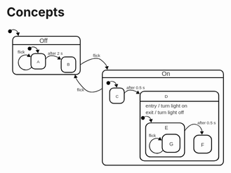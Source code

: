# Concepts

<svg viewBox="-111.18638610839844 -43.07823944091797 858.5973510742188 549.2330322265625" width="858.5973510742188" height="549.2330322265625" xmlns="http://www.w3.org/2000/svg" xmlns:bx="https://boxy-svg.com">
  <g transform="matrix(1, 0, 0, 1, 0, -7.105427357601002e-15)">
    <g>
      <rect x="-88.152" y="-10.866" width="262.559" height="148.015" style="fill: none; stroke: rgb(0, 0, 0); stroke-width: 3;" rx="15.659" ry="15.659"/>
      <path style="fill: rgb(216, 216, 216); stroke: rgb(0, 0, 0); stroke-width: 3;" d="M -87.235 21.511 L 173.872 21.511"/>
      <text x="15.955" y="14.711" style="fill: rgb(51, 51, 51); font-family: sans-serif; font-size: 24px; stroke-width: 3px; white-space: pre;">Off</text>
    </g>
    <g transform="matrix(1, 0, 0, 1, -2, 10)">
      <rect x="-14.856" y="46.198" width="56.462" height="59.889" style="fill: none; stroke: rgb(0, 0, 0); stroke-width: 3;" rx="15.659" ry="15.659"/>
      <text x="8.117" y="83.687" style="fill: rgb(51, 51, 51); font-family: sans-serif; font-size: 16px; white-space: pre;">A</text>
    </g>
    <g transform="matrix(1, 0, 0, 1, -2, 10)">
      <rect x="102.478" y="59.132" width="56.462" height="59.889" style="fill: none; stroke: rgb(0, 0, 0); stroke-width: 3;" rx="15.659" ry="15.659"/>
      <text x="125.183" y="93.983" style="fill: rgb(51, 51, 51); font-family: sans-serif; font-size: 16px; white-space: pre;">B</text>
    </g>
    <g transform="matrix(1, 0, 0, 1, -2, 10)">
      <path d="M 52.991 13.003 L 60.431 25.89 L 45.55 25.89 L 52.991 13.003 Z" style="" transform="matrix(0.999043, 0.043751, -0.043751, 0.999043, -75.254522, 30.734625)" bx:shape="triangle 45.55 13.003 14.881 12.887 0.5 0 1@5e4c3892"/>
      <text x="-66.43" y="46.318" style="fill: rgb(51, 51, 51); font-family: sans-serif; font-size: 16px; white-space: pre;">flick</text>
      <path d="M 461.164 554.224 A 63.697 63.697 0 1 1 383.028 484.088 L 383.263 485.06 A 62.697 62.697 0 1 0 460.172 554.095 Z" style="fill: none; stroke: rgb(0, 0, 0); stroke-width: 4.35656;" transform="matrix(0.382873, 0.253299, -0.253299, 0.382873, -48.968494, -229.270981)" bx:shape="pie 398 546 62.697 63.697 97.418 346.405 1@eb644306"/>
    </g>
    <g transform="matrix(1, 0, 0, 1, -2, 10)">
      <text x="50.45" y="50.987" style="fill: rgb(51, 51, 51); font-family: sans-serif; font-size: 16px; white-space: pre;">after 2 s</text>
      <path style="stroke: rgb(0, 0, 0); fill: none; stroke-width: 2;" d="M 41.869 67.712 C 41.869 67.712 48.971 54.864 64.596 54.485 C 80.221 54.106 92.077 62.89 92.077 62.89"/>
      <path d="M 52.991 13.003 L 60.431 25.89 L 45.55 25.89 L 52.991 13.003 Z" style="" transform="matrix(0.999043, 0.043751, -0.043751, 0.999043, 42.678887, 40.822474)" bx:shape="triangle 45.55 13.003 14.881 12.887 0.5 0 1@5e4c3892"/>
    </g>
    <g transform="matrix(1, 0, 0, 1, -83.733116, -22.002293)">
      <ellipse style="" transform="matrix(0.6, 0.8, -0.8, 0.6, 66.684728, -8.839179)" cx="51.177" cy="44.699" rx="7.288" ry="7.288"/>
      <path style="stroke: rgb(0, 0, 0); fill: none; stroke-width: 2;" d="M 67.134 54.917 C 67.134 54.917 72.585 50.566 82.249 54.161 C 91.913 57.756 92.4 65.968 92.4 65.968"/>
      <path d="M 52.991 13.003 L 60.431 25.89 L 45.55 25.89 L 52.991 13.003 Z" style="" transform="matrix(0.646251, 0.763125, -0.763125, 0.64625, 75.1945, 14.086562)" bx:shape="triangle 45.55 13.003 14.881 12.887 0.5 0 1@5e4c3892"/>
    </g>
  </g>
  <g transform="matrix(1, 0, 0, 1, 189.96713256835935, 57.20753860473633)">
    <rect x="70.115" y="63.175" width="470.373" height="368.829" style="fill: none; stroke: rgb(0, 0, 0); stroke-width: 3;" rx="15.659" ry="15.659"/>
    <path style="fill: rgb(216, 216, 216); stroke: rgb(0, 0, 0); stroke-width: 3;" d="M 69.114 92.333 L 538.599 92.333"/>
    <text x="301.192" y="85.533" style="fill: rgb(51, 51, 51); font-family: sans-serif; font-size: 24px; stroke-width: 3px; white-space: pre;">On</text>
    <g transform="matrix(1, 0, 0, 1, 113.589722, 86.11718)" style="">
      <rect x="-14.856" y="46.198" width="56.462" height="59.889" style="fill: none; stroke: rgb(0, 0, 0); stroke-width: 3;" rx="15.659" ry="15.659"/>
      <text x="8.117" y="83.687" style="fill: rgb(51, 51, 51); font-family: sans-serif; font-size: 16px; white-space: pre;">C</text>
    </g>
    <g transform="matrix(1.088255, 0, 0, 0.979431, 105.147041, 87.333473)" style="">
      <rect x="102.478" y="59.132" width="280.677" height="275.145" style="fill: none; stroke: rgb(0, 0, 0); stroke-width: 3;" rx="15.659" ry="15.659"/>
      <text x="190.183" y="84.983" style="fill: rgb(51, 51, 51); font-family: sans-serif; font-size: 16px; white-space: pre;">D</text>
      <path style="fill: rgb(216, 216, 216); stroke: rgb(0, 0, 0); stroke-width: 3;" d="M 103.909 98.587 L 382.579 98.587"/>
      <text x="338.951" y="282.095" style="fill: rgb(51, 51, 51); font-family: sans-serif; font-size: 16px; white-space: pre;" transform="matrix(1.121833, 0, 0, 1.186524, -258.007111, -211.823074)">entry / turn light on</text>
      <text x="339.122" y="304.213" style="fill: rgb(51, 51, 51); font-family: sans-serif; font-size: 16px; white-space: pre;" transform="matrix(1.121833, 0, 0, 1.186524, -258.007111, -211.823074)">exit / turn light off</text>
      <g transform="matrix(1.121833, 0, 0, 1.186524, 310.942169, 177.960098)" style="">
        <rect x="-14.856" y="46.198" width="56.462" height="59.889" style="fill: none; stroke: rgb(0, 0, 0); stroke-width: 2.51788;" rx="15.659" ry="15.659"/>
        <text x="8.117" y="83.687" style="fill: rgb(51, 51, 51); font-family: sans-serif; font-size: 16px; stroke-width: 2.51788px; white-space: pre;">F</text>
      </g>
      <g transform="matrix(0.918902, 0, 0, 1.021, 195.622757, 175.841202)" style="">
        <text x="121.45" y="12.987" style="fill: rgb(51, 51, 51); font-family: sans-serif; font-size: 16px; white-space: pre;">after 0.5 s</text>
        <path style="stroke: rgb(0, 0, 0); fill: none; stroke-width: 2;" d="M 71.687 39.154 C 71.687 39.154 92.319 7.004 115.539 14.037 C 138.759 21.07 139.277 42.529 139.277 42.529"/>
        <path d="M 52.991 13.003 L 60.431 25.89 L 45.55 25.89 L 52.991 13.003 Z" style="" transform="matrix(-0.999584, 0.02884, -0.028843, -0.999584, 192.297647, 65.478925)" bx:shape="triangle 45.55 13.003 14.881 12.887 0.5 0 1@5e4c3892"/>
      </g>
      <g transform="matrix(1.121833, 0, 0, 1.186524, 139.043976, 129.335999)" style="">
        <rect x="-14.856" y="46.198" width="123.796" height="113.514" style="fill: none; stroke: rgb(0, 0, 0); stroke-width: 2.51788;" rx="15.659" ry="15.659"/>
        <text x="45.795" y="68.201" style="fill: rgb(51, 51, 51); font-family: sans-serif; font-size: 16px; white-space: pre;">E</text>
        <g transform="matrix(1, 0, 0, 1, 52.648926, 38.037197)" style="">
          <rect x="-14.856" y="46.198" width="56.462" height="59.889" style="fill: none; stroke: rgb(0, 0, 0); stroke-width: 2.51788;" rx="15.659" ry="15.659"/>
          <text x="8.117" y="83.687" style="fill: rgb(51, 51, 51); font-family: sans-serif; font-size: 16px; stroke-width: 2.51788px; white-space: pre;">G</text>
        </g>
        <g transform="matrix(0.819108, 0, 0, 0.860497, 49.612343, 53.377678)">
          <path d="M 52.991 13.003 L 60.431 25.89 L 45.55 25.89 L 52.991 13.003 Z" style="" transform="matrix(0.999043, 0.043751, -0.043751, 0.999043, -75.254522, 30.734625)" bx:shape="triangle 45.55 13.003 14.881 12.887 0.5 0 1@5e4c3892"/>
          <text x="-66.43" y="46.318" style="fill: rgb(51, 51, 51); font-family: sans-serif; font-size: 16px; white-space: pre;">flick</text>
          <path d="M 461.164 554.224 A 63.697 63.697 0 1 1 383.028 484.088 L 383.263 485.06 A 62.697 62.697 0 1 0 460.172 554.095 Z" style="fill: none; stroke: rgb(0, 0, 0); stroke-width: 4.35656;" transform="matrix(0.382873, 0.253299, -0.253299, 0.382873, -48.968494, -229.270981)" bx:shape="pie 398 546 62.697 63.697 97.418 346.405 1@eb644306"/>
        </g>
      </g>
      <g transform="matrix(0.918902, 0, 0, 1.021001, 55.977158, 104.368713)" style="">
        <ellipse style="" transform="matrix(0.6, 0.8, -0.8, 0.6, 66.684728, -8.839179)" cx="51.177" cy="44.699" rx="7.288" ry="7.288"/>
        <path style="stroke: rgb(0, 0, 0); fill: none; stroke-width: 2;" d="M 67.134 54.917 C 67.134 54.917 72.585 50.566 82.249 54.161 C 91.913 57.756 92.4 65.968 92.4 65.968"/>
        <path d="M 52.991 13.003 L 60.431 25.89 L 45.55 25.89 L 52.991 13.003 Z" style="" transform="matrix(0.646251, 0.763125, -0.763125, 0.64625, 75.1945, 14.086562)" bx:shape="triangle 45.55 13.003 14.881 12.887 0.5 0 1@5e4c3892"/>
      </g>
    </g>
    <g transform="matrix(1, 0, 0, 1, 113.589722, 86.11718)" style="">
      <text x="50.45" y="50.987" style="fill: rgb(51, 51, 51); font-family: sans-serif; font-size: 16px; white-space: pre;">after 0.5 s</text>
      <path style="stroke: rgb(0, 0, 0); fill: none; stroke-width: 2;" d="M 41.869 67.712 C 41.869 67.712 48.971 54.864 64.596 54.485 C 80.221 54.106 92.077 62.89 92.077 62.89"/>
      <path d="M 52.991 13.003 L 60.431 25.89 L 45.55 25.89 L 52.991 13.003 Z" style="" transform="matrix(0.999043, 0.043751, -0.043751, 0.999043, 42.678887, 40.822474)" bx:shape="triangle 45.55 13.003 14.881 12.887 0.5 0 1@5e4c3892"/>
    </g>
    <g transform="matrix(1, 0, 0, 1, 31.8566, 54.114891)" style="">
      <ellipse style="" transform="matrix(0.6, 0.8, -0.8, 0.6, 66.684728, -8.839179)" cx="51.177" cy="44.699" rx="7.288" ry="7.288"/>
      <path style="stroke: rgb(0, 0, 0); fill: none; stroke-width: 2;" d="M 67.134 54.917 C 67.134 54.917 72.585 50.566 82.249 54.161 C 91.913 57.756 92.4 65.968 92.4 65.968"/>
      <path d="M 52.991 13.003 L 60.431 25.89 L 45.55 25.89 L 52.991 13.003 Z" style="" transform="matrix(0.646251, 0.763125, -0.763125, 0.64625, 75.1945, 14.086562)" bx:shape="triangle 45.55 13.003 14.881 12.887 0.5 0 1@5e4c3892"/>
    </g>
  </g>
  <g transform="matrix(1, 0, 0, 1, 0, -7.105427357601002e-15)">
    <path style="stroke: rgb(0, 0, 0); fill: none; stroke-width: 2; stroke-linejoin: round; stroke-linecap: round;" d="M 150.132 181.757 C 150.132 181.757 182.523 143.191 217.793 165.592 C 253.063 187.993 260.885 202.868 260.885 202.868" transform="matrix(-0.97679, -0.2142, 0.2142, -0.97679, 367.534245, 401.290093)"/>
    <text x="161.796" y="201.503" style="fill: rgb(51, 51, 51); font-family: sans-serif; font-size: 16px; white-space: pre;">flick</text>
    <path d="M 52.991 13.003 L 60.431 25.89 L 45.55 25.89 L 52.991 13.003 Z" style="" transform="matrix(-0.663706, -0.747994, 0.747995, -0.663706, 175.069181, 200.382307)" bx:shape="triangle 45.55 13.003 14.881 12.887 0.5 0 1@5e4c3892"/>
  </g>
  <g transform="matrix(1, 0, 0, 1, 0, -7.105427357601002e-15)">
    <path style="stroke: rgb(0, 0, 0); fill: none; stroke-width: 2; stroke-linejoin: round; stroke-linecap: round;" d="M 174.949 99.415 C 174.949 99.415 229.086 60.204 255.198 80.721 C 281.31 101.238 278.268 111.287 278.268 111.287"/>
    <path d="M 52.991 13.003 L 60.431 25.89 L 45.55 25.89 L 52.991 13.003 Z" style="" transform="matrix(0.65779, 0.753202, -0.7532, 0.657792, 259.547486, 56.194117)" bx:shape="triangle 45.55 13.003 14.881 12.887 0.5 0 1@5e4c3892"/>
    <text x="224.003" y="70.158" style="fill: rgb(51, 51, 51); font-family: sans-serif; font-size: 16px; white-space: pre;">flick</text>
  </g>
  <g transform="matrix(1, 0, 0, 1, -160.04922485351562, -89.05534362792969)">
    <ellipse style="" transform="matrix(0.6, 0.8, -0.8, 0.6, 66.684728, -8.839179)" cx="51.177" cy="44.699" rx="7.288" ry="7.288"/>
    <path style="stroke: rgb(0, 0, 0); fill: none; stroke-width: 2;" d="M 67.134 54.917 C 67.134 54.917 72.585 50.566 82.249 54.161 C 91.913 57.756 92.4 65.968 92.4 65.968"/>
    <path d="M 52.991 13.003 L 60.431 25.89 L 45.55 25.89 L 52.991 13.003 Z" style="" transform="matrix(0.646251, 0.763125, -0.763125, 0.64625, 75.1945, 14.086562)" bx:shape="triangle 45.55 13.003 14.881 12.887 0.5 0 1@5e4c3892"/>
  </g>
</svg>

